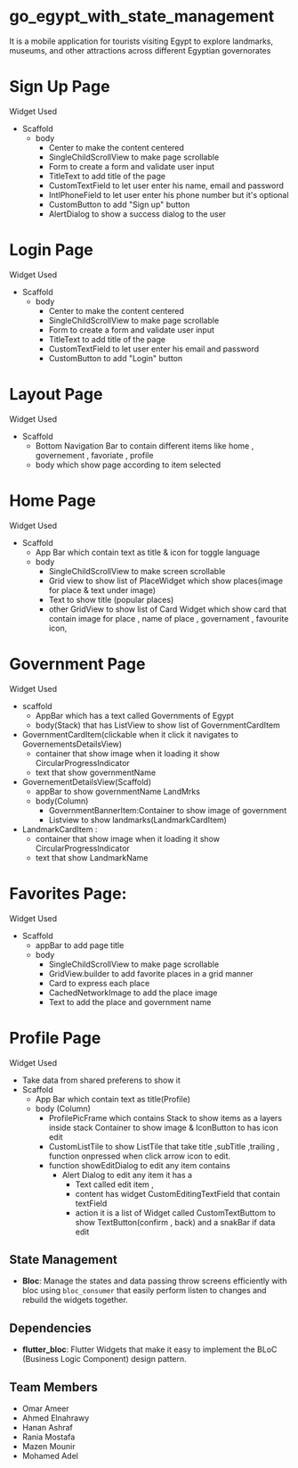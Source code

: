 # go_egypt_with_state_management

It is a mobile application for tourists visiting Egypt to explore landmarks, museums, and other attractions across different Egyptian governorates
# Sign Up Page
  Widget Used
   - Scaffold
      - body
         - Center to make the content centered
         - SingleChildScrollView to make page scrollable
         - Form to create a form and validate user input
         - TitleText to add title of the page
         - CustomTextField to let user enter his name, email and password
         - IntlPhoneField to let user enter his phone number but it's optional
         - CustomButton to add "Sign up" button
         - AlertDialog to show a success dialog to the user
# Login Page
   Widget Used
  - Scaffold
    - body
       - Center to make the content centered
       - SingleChildScrollView to make page scrollable
       - Form to create a form and validate user input
       - TitleText to add title of the page
       - CustomTextField to let user enter his email and password
       - CustomButton to add "Login" button
# Layout Page
Widget Used
   - Scaffold
      - Bottom Navigation Bar to contain different items like home , governement , favoriate , profile
      - body which show page according to item selected
        
# Home Page
Widget Used
   - Scaffold
        - App Bar which contain text as title & icon for toggle language
        - body
            - SingleChildScrollView to make screen scrollable
            -  Grid view to show list of PlaceWidget which show places(image for place & text under image)
            -  Text to show title (popular places)
            -  other GridView to show list of Card Widget which show card that contain image for place , name of place , governament , favourite icon,
# Government Page
Widget Used
  - scaffold
       - AppBar which has a text called Governments of Egypt
       - body(Stack) that has ListView to show list of GovernmentCardItem
  - GovernmentCardItem(clickable when it click it navigates to GovernementsDetailsView)
      - container that show image when it loading it show CircularProgressIndicator
      - text that show governmentName
 - GovernementDetailsView(Scaffold)
    - appBar to show governmentName LandMrks
    - body(Column)
        - GovernmentBannerItem:Container to show image of government
        - Listview to show landmarks(LandmarkCardItem)
  - LandmarkCardItem :
      - container that show image when it loading it show CircularProgressIndicator
      - text that show LandmarkName       
  # Favorites Page:
  Widget Used
  - Scaffold
    - appBar to add page title
    - body
      - SingleChildScrollView to make page scrollable
      - GridView.builder to add favorite places in a grid manner
      - Card to express each place
      - CachedNetworkImage to add the place image
      - Text to add the place and government name
  
         
# Profile Page
Widget Used
   - Take data from shared preferens to show it
   - Scaffold
      - App Bar which contain text as title(Profile)
      - body (Column)
          - ProfilePicFrame which contains Stack to show items as a layers inside stack Container to show image & IconButton to has icon edit
          - CustomListTile to show ListTile that take title ,subTitle ,trailing , function onpressed when click arrow icon to edit.
          - function showEditDialog to edit  any item contains
              - Alert Dialog to edit any item it has a
                  - Text called edit item ,
                  - content has widget CustomEditingTextField that contain textField
                  -  action it is a list of Widget called CustomTextButtom to show TextButton(confirm , back) and a snakBar if data edit

## State Management

- **Bloc**: Manage the states and data passing throw screens efficiently with bloc using `bloc_consumer` that easily perform listen to changes and rebuild the widgets together.

## Dependencies

- **flutter_bloc**: Flutter Widgets that make it easy to implement the BLoC (Business Logic Component) design pattern.

## Team Members

- Omar Ameer
- Ahmed Elnahrawy
- Hanan Ashraf
- Rania Mostafa
- Mazen Mounir
- Mohamed Adel